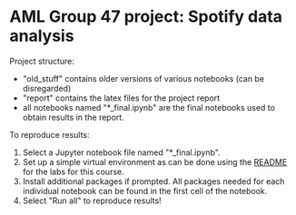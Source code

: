 # AML Group 47 project: Spotify data analysis

Project structure:
- "old_stuff" contains older versions of various notebooks (can be disregarded) 
- "report" contains the latex files for the project report
- all notebooks named "*_final.ipynb" are the final notebooks used to obtain results in the report.

To reproduce results:
1. Select a Jupyter notebook file named "*_final.ipynb".
2. Set up a simple virtual environment as can be done using the [README](https://git.ecdf.ed.ac.uk/aml/labs-public/-/blob/main/README.md) for the labs for this course.
3. Install additional packages if prompted. All packages needed for each individual notebook can be found in the first cell of the notebook.
4. Select "Run all" to reproduce results!